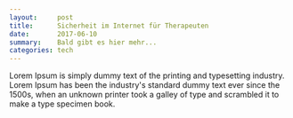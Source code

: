 ```yaml
---
layout:     post
title:      Sicherheit im Internet für Therapeuten
date:       2017-06-10
summary:    Bald gibt es hier mehr...
categories: tech
---
```

 Lorem Ipsum is simply dummy text of the printing and typesetting industry. Lorem Ipsum has been the industry's standard dummy text ever since the 1500s, when an unknown printer took a galley of type and scrambled it to make a type specimen book. 